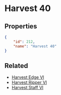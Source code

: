 # Harvest 40

<no description available>

## Properties

```json
{
    "id": 212,
    "name": "Harvest 40"
}
```

## Related

- [Harvest Edge VI](../items/12824-harvest-edge-vi.md)
- [Harvest Ripper VI](../items/12825-harvest-ripper-vi.md)
- [Harvest Staff VI](../items/12826-harvest-staff-vi.md)

